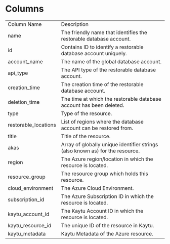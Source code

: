 # Columns  

<table>
	<tr><td>Column Name</td><td>Description</td></tr>
	<tr><td>name</td><td>The friendly name that identifies the restorable database account.</td></tr>
	<tr><td>id</td><td>Contains ID to identify a restorable database account uniquely.</td></tr>
	<tr><td>account_name</td><td>The name of the global database account.</td></tr>
	<tr><td>api_type</td><td>The API type of the restorable database account.</td></tr>
	<tr><td>creation_time</td><td>The creation time of the restorable database account.</td></tr>
	<tr><td>deletion_time</td><td>The time at which the restorable database account has been deleted.</td></tr>
	<tr><td>type</td><td>Type of the resource.</td></tr>
	<tr><td>restorable_locations</td><td>List of regions where the database account can be restored from.</td></tr>
	<tr><td>title</td><td>Title of the resource.</td></tr>
	<tr><td>akas</td><td>Array of globally unique identifier strings (also known as) for the resource.</td></tr>
	<tr><td>region</td><td>The Azure region/location in which the resource is located.</td></tr>
	<tr><td>resource_group</td><td>The resource group which holds this resource.</td></tr>
	<tr><td>cloud_environment</td><td>The Azure Cloud Environment.</td></tr>
	<tr><td>subscription_id</td><td>The Azure Subscription ID in which the resource is located.</td></tr>
	<tr><td>kaytu_account_id</td><td>The Kaytu Account ID in which the resource is located.</td></tr>
	<tr><td>kaytu_resource_id</td><td>The unique ID of the resource in Kaytu.</td></tr>
	<tr><td>kaytu_metadata</td><td>Kaytu Metadata of the Azure resource.</td></tr>
</table>